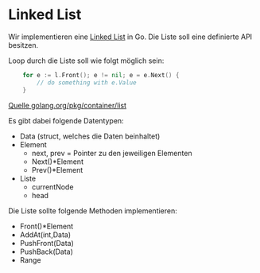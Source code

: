 # Linked List

Wir implementieren eine [Linked List](https://de.wikipedia.org/wiki/Liste_(Datenstruktur)) in Go. Die Liste soll eine definierte API besitzen.

Loop durch die Liste soll wie folgt möglich sein:

```Go
    for e := l.Front(); e != nil; e = e.Next() {
        // do something with e.Value
    }
```
[Quelle golang.org/pkg/container/list](https://golang.org/pkg/container/list/#pkg-index)

Es gibt dabei folgende Datentypen:

* Data (struct, welches die Daten beinhaltet)
* Element
    * next, prev = Pointer zu den jeweiligen Elementen
    * Next()*Element
    * Prev()*Element
* Liste
    * currentNode
    * head

Die Liste sollte folgende Methoden implementieren:

* Front()*Element
* AddAt(int,Data)
* PushFront(Data)
* PushBack(Data)
* Range
